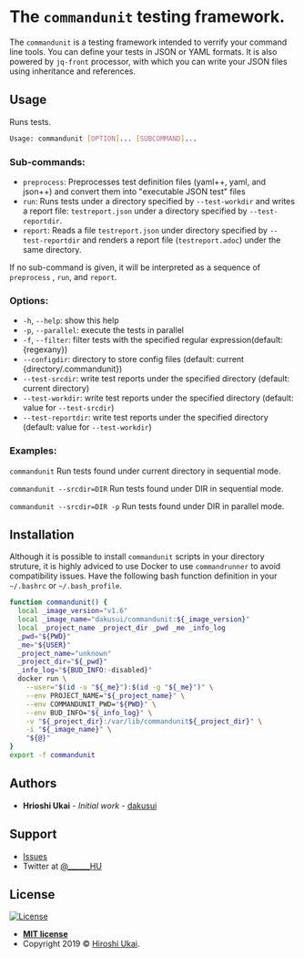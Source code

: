 
# The `commandunit` testing framework.

The `commandunit` is a testing framework intended to verrify your command line
tools. You can define your tests in JSON or YAML formats. It is also powered
by `jq-front` processor, with which you can write your JSON files using
inheritance and references.

## Usage

Runs tests.

```bash
Usage: commandunit [OPTION]... [SUBCOMMAND]...
```

### Sub-commands:

* `preprocess`:
  Preprocesses test definition files (yaml++, yaml, and json++) and convert them
  into "executable JSON test" files
* `run`:
  Runs tests under a directory specified by `--test-workdir` and writes a report
  file: `testreport.json` under a directory specified by `--test-reportdir`.
* `report`:
  Reads a file `testreport.json` under directory specified by `--test-reportdir`
  and renders a report file (`testreport.adoc`) under the same directory.

If no sub-command is given, it will be interpreted as a sequence of `preprocess`
, `run`, and `report`.

### Options:

* `-h`, `--help`: show this help
* `-p`, `--parallel`: execute the tests in parallel
* `-f`, `--filter`: filter tests with the specified regular expression(default:
  {regexany})
* `--configdir`: directory to store config files (default: current
  {directory/.commandunit})
* `--test-srcdir`: write test reports under the specified directory (default:
  current directory)
* `--test-workdir`: write test reports under the specified directory (default:
  value for `--test-srcdir`)
* `--test-reportdir`: write test reports under the specified directory (default:
  value for `--test-workdir`)

### Examples:

`commandunit`
Run tests found under current directory in sequential mode.

`commandunit --srcdir=DIR`
Run tests found under DIR in sequential mode.

`commandunit --srcdir=DIR -p`
Run tests found under DIR in parallel mode.

## Installation

Although it is possible to install `commandunit` scripts in your directory
struture, it is highly adviced to use Docker to use `commandrunner` to avoid
compatibility issues. Have the following bash function definition in
your `~/.bashrc` or `~/.bash_profile`.

```bash
function commandunit() {
  local _image_version="v1.6"
  local _image_name="dakusui/commandunit:${_image_version}"
  local _project_name _project_dir _pwd _me _info_log
  _pwd="${PWD}"
  _me="${USER}"
  _project_name="unknown"
  _project_dir="${_pwd}"
  _info_log="${BUD_INFO:-disabled}"
  docker run \
    --user="$(id -u "${_me}"):$(id -g "${_me}")" \
    --env PROJECT_NAME="${_project_name}" \
    --env COMMANDUNIT_PWD="${PWD}" \
    --env BUD_INFO="${_info_log}" \
    -v "${_project_dir}:/var/lib/commandunit${_project_dir}" \
    -i "${_image_name}" \
    "${@}"
}
export -f commandunit
```

## Authors

* **Hrioshi Ukai** - *Initial work* - <a href="https://github.com/dakusui">
  dakusui</a>

## Support

* <a href="https://github.com/dakusui/commandunit/issues">Issues</a>
* Twitter at <a href="http://twitter.com/\______HU">@\______HU</a>

## License

[![License](http://img.shields.io/:license-mit-blue.svg?style=flat-square)](http://badges.mit-license.org)

- **[MIT license](http://opensource.org/licenses/mit-license.php)**
- Copyright 2019 © <a href="https://github.com/dakusui" target="_blank">Hiroshi
  Ukai</a>.

